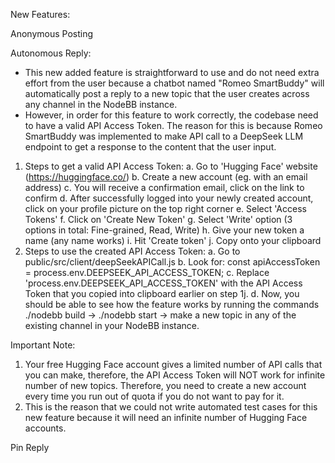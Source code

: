 New Features:

Anonymous Posting

Autonomous Reply:

- This new added feature is straightforward to use and do not need extra effort from the user because a chatbot named "Romeo SmartBuddy" will automatically post a reply to a new topic that the user creates across any channel in the NodeBB instance.
- However, in order for this feature to work correctly, the codebase need to have a valid API Access Token. The reason for this is because Romeo SmartBuddy was implemented to make API call to a DeepSeek LLM endpoint to get a response to the content that the user input.

1. Steps to get a valid API Access Token:
   a. Go to 'Hugging Face' website (https://huggingface.co/)
   b. Create a new account (eg. with an email address)
   c. You will receive a confirmation email, click on the link to confirm
   d. After successfully logged into your newly created account, click on your profile picture on the top right corner
   e. Select 'Access Tokens'
   f. Click on 'Create New Token'
   g. Select 'Write' option (3 options in total: Fine-grained, Read, Write)
   h. Give your new token a name (any name works)
   i. Hit 'Create token'
   j. Copy onto your clipboard
2. Steps to use the created API Access Token:
   a. Go to public/src/client/deepSeekAPICall.js
   b. Look for: const apiAccessToken = process.env.DEEPSEEK_API_ACCESS_TOKEN;
   c. Replace 'process.env.DEEPSEEK_API_ACCESS_TOKEN' with the API Access Token that you copied into clipboard earlier on step 1j.
   d. Now, you should be able to see how the feature works by running the commands ./nodebb build -> ./nodebb start -> make a new topic in any of the existing channel in your NodeBB instance.

Important Note:

1. Your free Hugging Face account gives a limited number of API calls that you can make, therefore, the API Access Token will NOT work for infinite number of new topics. Therefore, you need to create a new account every time you run out of quota if you do not want to pay for it.
2. This is the reason that we could not write automated test cases for this new feature because it will need an infinite number of Hugging Face accounts.

Pin Reply

